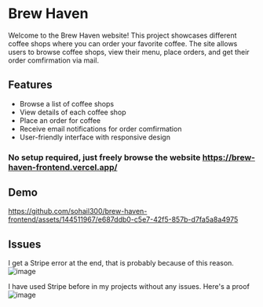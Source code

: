 # Brew Haven
Welcome to the Brew Haven website! This project showcases different coffee shops where you can order your favorite coffee. The site allows users to browse coffee shops, view their menu, place orders, and get their order comfirmation via mail.


## Features

- Browse a list of coffee shops
- View details of each coffee shop
- Place an order for coffee
- Receive email notifications for order comfirmation
- User-friendly interface with responsive design

 ### No setup required, just freely browse the website https://brew-haven-frontend.vercel.app/
 
## Demo

https://github.com/sohail300/brew-haven-frontend/assets/144511967/e687ddb0-c5e7-42f5-857b-d7fa5a8a4975

## Issues
I get a Stripe error at the end, that is probably because of this reason.
![image](https://github.com/sohail300/brew-haven-frontend/assets/144511967/c9509e7b-07b3-4024-b9e1-1c15b8f3a390)

I have used Stripe before in my projects without any issues. Here's a proof
![image](https://github.com/sohail300/brew-haven-frontend/assets/144511967/cdd276a8-bf6a-4cfb-9586-3d60e1031c20)
